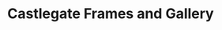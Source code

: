 ---
title: "Castlegate Frames and Gallery"
url: /aberdeen/castlegate-frames-and-gallery/
shop: frame
---